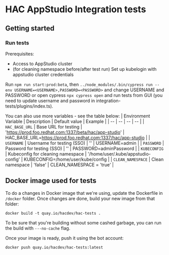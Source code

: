 # HAC AppStudio Integration tests

## Getting started

### Run tests
Prerequisites:
* Access to AppStudio cluster 
* (for cleaning namespace before/after test run) Set up kubelogin with appstudio cluster credentials

Run `npm run start:prod:beta`, then `../node_modules/.bin/cypress run --env USERNAME=<USERNAME>,PASSWORD=<PASSWORD>` and change USERNAME and PASSWORD or open cypress `npx cypress open` and run tests from GUI (you need to update username and password in integration-tests/plugins/index.ts).

You can also use more variables - see the table below:
| Environment Variable | Description | Default value | Example |
| -- | -- | -- | -- |
| `HAC_BASE_URL` | Base URL for testing | 'https://prod.foo.redhat.com:1337/beta/hac/app-studio' | HAC_BASE_URL=https://prod.foo.redhat.com:1337/hac/app-studio |
| `USERNAME` | Username for testing (SSO) | '' |  USERNAME=admin |
| `PASSWORD` | Password for testing (SSO) | '' | PASSWORD=adminPassword |
| `KUBECONFIG` | Kubeconfig for cleaning namespace | '/home/user/.kube/appstudio-config' | KUBECONFIG=/home/user/kube/config |
| `CLEAN_NAMESPACE` | Clean namespace | 'false' | CLEAN_NAMESPACE = 'true' |

## Docker image used for tests
To do a changes in Docker image that we're using, update the Dockerfile in `/docker` folder. Once changes are done, build your new image from that folder:

```
docker build -t quay.io/hacdev/hac-tests .
```

To be sure that you're building without some cashed garbage, you can run the build with `---no-cache` flag.

Once your image is ready, push it using the bot account:
```
docker push quay.io/hacdev/hac-tests:latest
```
